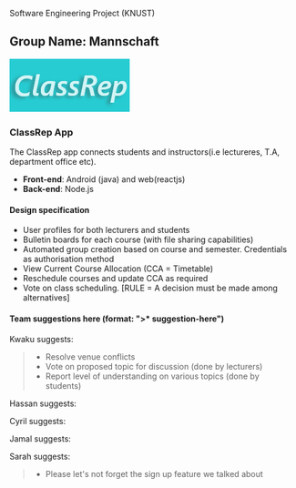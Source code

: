  Software Engineering Project (KNUST)
## Group Name: Mannschaft
![ClassRep logo](/prototype/logo.png)
### ClassRep App
The ClassRep app connects students and instructors(i.e lectureres, T.A, department office etc).
* **Front-end**: Android (java) and web(reactjs)
* **Back-end**: Node.js
#### Design specification
* User profiles for both lecturers and students
* Bulletin boards for each course (with file sharing capabilities)
* Automated group creation based on course and semester. Credentials as authorisation method
* View Current Course Allocation (CCA = Timetable)
* Reschedule courses and update CCA as required
* Vote on class scheduling. [RULE = A decision must be made among alternatives]

#### Team suggestions here (format: ">* suggestion-here")

Kwaku suggests:
>* Resolve venue conflicts
>* Vote on proposed topic for discussion (done by lecturers)
>* Report level of understanding on various topics (done by students)

Hassan suggests:
>

Cyril suggests:
>

Jamal suggests:
>

Sarah suggests:
>* Please let's not forget the sign up feature we talked about
